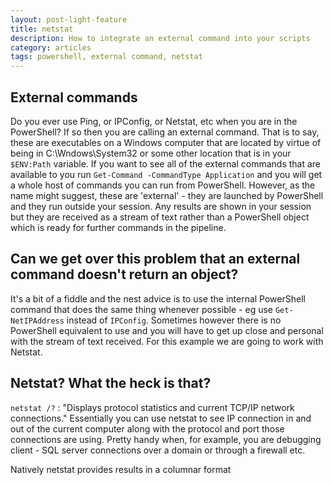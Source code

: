 ```yaml
---
layout: post-light-feature
title: netstat
description: How to integrate an external command into your scripts
category: articles
tags: powershell, external command, netstat
---
```


## External commands

Do you ever use Ping, or IPConfig, or Netstat, etc when you are in the PowerShell? If so then you are calling an external command. That is to say, these are executables on a Windows computer that are located by virtue of being in C:\Wndows\System32 or some other location that is in your ```$ENV:Path``` variable. If you want to see all of the external commands that are available to you run ```Get-Command -CommandType Application``` and you will get a whole host of commands you can run from PowerShell. However, as the name might suggest, these are 'external' - they are launched by PowerShell and they run outside your session. Any results are shown in your session but they are received as a stream of text rather than a PowerShell object which is ready for further commands in the pipeline.

## Can we get over this problem that an external command doesn't return an object?

It's a bit of a fiddle and the nest advice is to use the internal PowerShell command that does the same thing whenever possible - eg use ```Get-NetIPAddress``` instead of ```IPConfig```. Sometimes however there is no PowerShell equivalent to use and you will have to get up close and personal with the stream of text received. For this example we are going to work with Netstat.

## Netstat? What the heck is that?

```netstat /?``` : "Displays protocol statistics and current TCP/IP network connections." Essentially you can use netstat to see IP connection in and out of the current computer along with the protocol and port those connections are using. Pretty handy when, for example, you are debugging client - SQL server connections over a domain or through a firewall etc.

Natively netstat provides results in a columnar format
